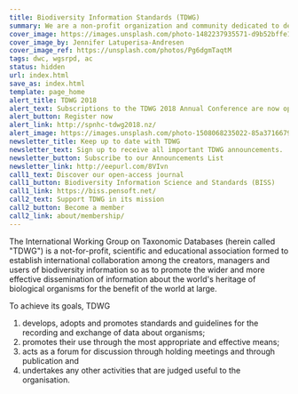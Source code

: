 ```yaml
---
title: Biodiversity Information Standards (TDWG)
summary: We are a non-profit organization and community dedicated to developing **biodiversity information standards**
cover_image: https://images.unsplash.com/photo-1482237935571-d9b52bffe142
cover_image_by: Jennifer Latuperisa-Andresen
cover_image_ref: https://unsplash.com/photos/Pg6dgmTaqtM
tags: dwc, wgsrpd, ac
status: hidden
url: index.html
save_as: index.html
template: page_home
alert_title: TDWG 2018
alert_text: Subscriptions to the TDWG 2018 Annual Conference are now open.
alert_button: Register now
alert_link: http://spnhc-tdwg2018.nz/
alert_image: https://images.unsplash.com/photo-1508068235022-85a3716679b7
newsletter_title: Keep up to date with TDWG
newsletter_text: Sign up to receive all important TDWG announcements.
newsletter_button: Subscribe to our Announcements List
newsletter_link: http://eepurl.com/8VIvn
call1_text: Discover our open-access journal
call1_button: Biodiversity Information Science and Standards (BISS)
call1_link: https://biss.pensoft.net/
call2_text: Support TDWG in its mission
call2_button: Become a member
call2_link: about/membership/
---
```


The International Working Group on Taxonomic Databases (herein called "TDWG") is a not-for-profit, scientific and educational association formed to establish international collaboration among the creators, managers and users of biodiversity information so as to promote the wider and more effective dissemination of information about the world's heritage of biological organisms for the benefit of the world at large.

To achieve its goals, TDWG

1. develops, adopts and promotes standards and guidelines for the recording and exchange of data about organisms;
2. promotes their use through the most appropriate and effective means;
3. acts as a forum for discussion through holding meetings and through publication and
4. undertakes any other activities that are judged useful to the organisation.
